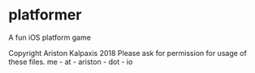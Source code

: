 # platformer
A fun iOS platform game


Copyright Ariston Kalpaxis 2018
Please ask for permission for usage of these files.
me - at - ariston - dot - io
